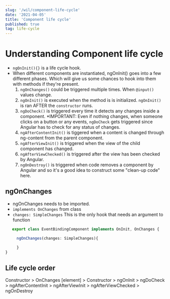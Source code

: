 ```yaml
---
slug: '/wil/component-life-cycle'
date: '2021-04-05'
title: 'Component life cycle'
published: true
tag: life-cycle
---
```

# Understanding Component life cycle

- `ngOnInit(){}` is a life cycle hook.
- When different components are instantiated, ngOnInit() goes into a few different phases. Which will give us some chances to hook into them with methods if they're present.
  1. `ngOnChanges()` could be triggered multiple times. When `@input()` values change.
  2. `ngOnInit()` is executed when the method is is initialized. `ngOnInit()` is ran AFTER the `constructor` runs.
  3. `ngDoCheck()` is triggered every time it detects any changes inside a component. *IMPORTANT: Even if nothing changes, when someone clicks on a button or any events, `ngDoCheck` gets triggered since Angular has to check for any status of changes.
  4. `ngAfterContentInit()` is tiggered when a content is changed through ng-content from the parent component.
  5. `ngAfterViewInit()` is triggered when the view of the child component has changed.
  6. `ngAfterViewChecked()` is triggered after the view has been checked by Angular.
  7. `ngOnDestroy()` is triggered when code removes a component by Angular and so it's a good idea to construct some "clean-up code" here.

## ngOnChanges
- ngOnChanges needs to be imported.
- `implements OnChanges` from class
- `changes: SimpleChanges` This is the only hook that needs an argument to function

```ts
   export class EventBindingComponent implements OnInit, OnChanges {

     ngOnChanges(changes: SimpleChanges){

     }
}
```

## Life cycle order

   Constructor > OnChanges [element] > Constructor > ngOnInit > ngDoCheck > ngAfterContentInit > ngAfterViewInit > ngAfterViewChecked > ngOnDestroy